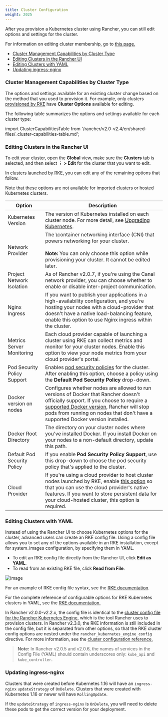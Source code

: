 ```yaml
---
title: Cluster Configuration
weight: 2025
---
```


After you provision a Kubernetes cluster using Rancher, you can still edit options and settings for the cluster.

For information on editing cluster membership, go to [this page.]({{<baseurl>}}/rancher/v2.0-v2.4/en/cluster-admin/cluster-access/cluster-members)

- [Cluster Management Capabilities by Cluster Type](#cluster-management-capabilities-by-cluster-type)
- [Editing Clusters in the Rancher UI](#editing-clusters-in-the-rancher-ui)
- [Editing Clusters with YAML](#editing-clusters-with-yaml)
- [Updating ingress-nginx](#updating-ingress-nginx)

### Cluster Management Capabilities by Cluster Type

The options and settings available for an existing cluster change based on the method that you used to provision it. For example, only clusters [provisioned by RKE]({{<baseurl>}}/rancher/v2.0-v2.4/en/cluster-provisioning/rke-clusters/) have **Cluster Options** available for editing.

The following table summarizes the options and settings available for each cluster type:

import ClusterCapabilitiesTable from '/rancher/v2.0-v2.4/en/shared-files/_cluster-capabilities-table.md';

<ClusterCapabilitiesTable />

### Editing Clusters in the Rancher UI

To edit your cluster, open the **Global** view, make sure the **Clusters** tab is selected, and then select **&#8942; > Edit** for the cluster that you want to edit.

In [clusters launched by RKE]({{<baseurl>}}/rancher/v2.0-v2.4/en/cluster-provisioning/rke-clusters/), you can edit any of the remaining options that follow.

Note that these options are not available for imported clusters or hosted Kubernetes clusters.

Option | Description |
---------|----------|
 Kubernetes Version | The version of Kubernetes installed on each cluster node. For more detail, see [Upgrading Kubernetes]({{<baseurl>}}/rancher/v2.0-v2.4/en/cluster-admin/upgrading-kubernetes). |
 Network Provider | The \container networking interface (CNI) that powers networking for your cluster.<br/><br/>**Note:** You can only choose this option while provisioning your cluster. It cannot be edited later. |
 Project Network Isolation | As of Rancher v2.0.7, if you're using the Canal network provider, you can choose whether to enable or disable inter-project communication. |
 Nginx Ingress | If you want to publish your applications in a high-availability configuration, and you're hosting your nodes with a cloud-provider that doesn't have a native load-balancing feature, enable this option to use Nginx ingress within the cluster. |
 Metrics Server Monitoring | Each cloud provider capable of launching a cluster using RKE can collect metrics and monitor for your cluster nodes. Enable this option to view your node metrics from your cloud provider's portal. |
 Pod Security Policy Support | Enables [pod security policies]({{<baseurl>}}/rancher/v2.0-v2.4/en/admin-settings/pod-security-policies/) for the cluster. After enabling this option, choose a policy using the **Default Pod Security Policy** drop-down. |
 Docker version on nodes | Configures whether nodes are allowed to run versions of Docker that Rancher doesn't officially support. If you choose to require a [supported Docker version]({{<baseurl>}}/rancher/v2.0-v2.4/en/installation/options/rke-add-on/layer-7-lb/), Rancher will stop pods from running on nodes that don't have a supported Docker version installed. |
 Docker Root Directory | The directory on your cluster nodes where you've installed Docker. If you install Docker on your nodes to a non-default directory, update this path. |
 Default Pod Security Policy | If you enable **Pod Security Policy Support**, use this drop-down to choose the pod security policy that's applied to the cluster. |
 Cloud Provider | If you're using a cloud provider to host cluster nodes launched by RKE, enable [this option]({{<baseurl>}}/rancher/v2.0-v2.4/en/cluster-provisioning/rke-clusters/options/cloud-providers/) so that you can use the cloud provider's native features. If you want to store persistent data for your cloud-hosted cluster, this option is required.  |

### Editing Clusters with YAML

Instead of using the Rancher UI to choose Kubernetes options for the cluster, advanced users can create an RKE config file. Using a config file allows you to set any of the options available in an RKE installation, except for system_images configuration, by specifying them in YAML.

- To edit an RKE config file directly from the Rancher UI, click **Edit as YAML**.
- To read from an existing RKE file, click **Read from File**.

![image]({{<baseurl>}}/img/rancher/cluster-options-yaml.png)

For an example of RKE config file syntax, see the [RKE documentation]({{<baseurl>}}/rke/latest/en/example-yamls/).

For the complete reference of configurable options for RKE Kubernetes clusters in YAML, see the [RKE documentation.]({{<baseurl>}}/rke/latest/en/config-options/)

In Rancher v2.0.0-v2.2.x, the config file is identical to the  [cluster config file for the Rancher Kubernetes Engine]({{<baseurl>}}/rke/latest/en/config-options/), which is the tool Rancher uses to provision clusters. In Rancher v2.3.0, the RKE information is still included in the config file, but it is separated from other options, so that the RKE cluster config options are nested under the `rancher_kubernetes_engine_config` directive. For more information, see the [cluster configuration reference.]({{<baseurl>}}/rancher/v2.0-v2.4/en/cluster-provisioning/rke-clusters/options)

>**Note:** In Rancher v2.0.5 and v2.0.6, the names of services in the Config File (YAML) should contain underscores only: `kube_api` and `kube_controller`.




### Updating ingress-nginx

Clusters that were created before Kubernetes 1.16 will have an `ingress-nginx` `updateStrategy` of `OnDelete`. Clusters that were created with Kubernetes 1.16 or newer will have `RollingUpdate`.

If the `updateStrategy` of `ingress-nginx` is `OnDelete`, you will need to delete these pods to get the correct version for your deployment.